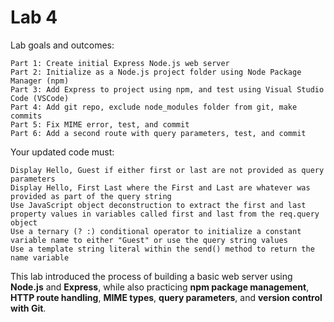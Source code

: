 # Lab 4
Lab goals and outcomes:

    Part 1: Create initial Express Node.js web server
    Part 2: Initialize as a Node.js project folder using Node Package Manager (npm)
    Part 3: Add Express to project using npm, and test using Visual Studio Code (VSCode)
    Part 4: Add git repo, exclude node_modules folder from git, make commits
    Part 5: Fix MIME error, test, and commit
    Part 6: Add a second route with query parameters, test, and commit

Your updated code must:

    Display Hello, Guest if either first or last are not provided as query parameters
    Display Hello, First Last where the First and Last are whatever was provided as part of the query string
    Use JavaScript object deconstruction to extract the first and last property values in variables called first and last from the req.query object
    Use a ternary (? :) conditional operator to initialize a constant variable name to either "Guest" or use the query string values
    Use a template string literal within the send() method to return the name variable

This lab introduced the process of building a basic web server using **Node.js** and **Express**, while also practicing **npm package management**, **HTTP route handling**, **MIME types**, **query parameters**, and **version control with Git**.

